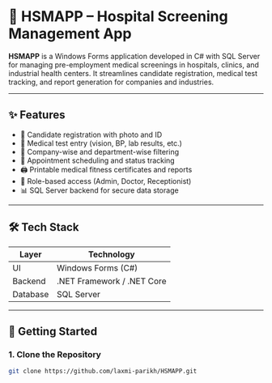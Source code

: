 # 🏥 HSMAPP – Hospital Screening Management App

**HSMAPP** is a Windows Forms application developed in C# with SQL Server for managing pre-employment medical screenings in hospitals, clinics, and industrial health centers. It streamlines candidate registration, medical test tracking, and report generation for companies and industries.

---

## ✨ Features

- 🧾 Candidate registration with photo and ID
- 🧪 Medical test entry (vision, BP, lab results, etc.)
- 🏢 Company-wise and department-wise filtering
- 📆 Appointment scheduling and status tracking
- 🖨️ Printable medical fitness certificates and reports
- 🔐 Role-based access (Admin, Doctor, Receptionist)
- 📊 SQL Server backend for secure data storage

---

## 🛠️ Tech Stack

| Layer         | Technology         |
|---------------|--------------------|
| UI            | Windows Forms (C#) |
| Backend       | .NET Framework / .NET Core |
| Database      | SQL Server         |


---

## 🚀 Getting Started

### 1. Clone the Repository
```bash
git clone https://github.com/laxmi-parikh/HSMAPP.git
